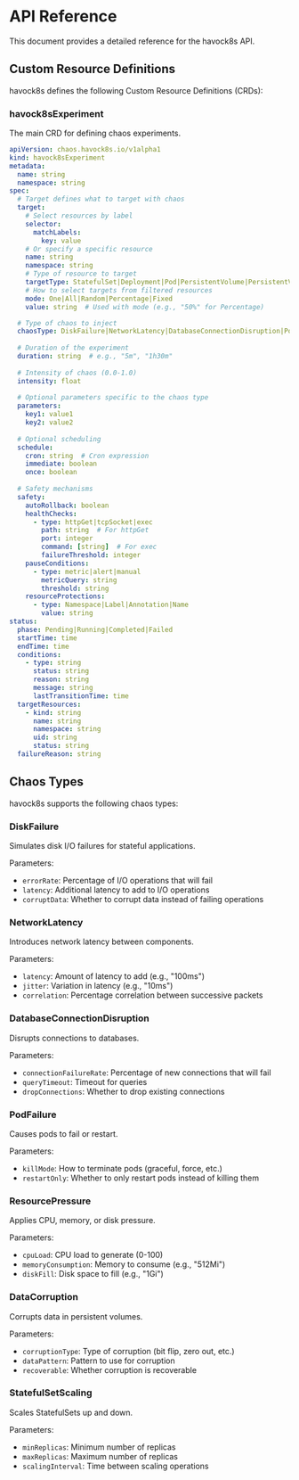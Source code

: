 # API Reference

This document provides a detailed reference for the havock8s API.

## Custom Resource Definitions

havock8s defines the following Custom Resource Definitions (CRDs):

### havock8sExperiment

The main CRD for defining chaos experiments.

```yaml
apiVersion: chaos.havock8s.io/v1alpha1
kind: havock8sExperiment
metadata:
  name: string
  namespace: string
spec:
  # Target defines what to target with chaos
  target:
    # Select resources by label
    selector:
      matchLabels:
        key: value
    # Or specify a specific resource
    name: string
    namespace: string
    # Type of resource to target
    targetType: StatefulSet|Deployment|Pod|PersistentVolume|PersistentVolumeClaim|Service
    # How to select targets from filtered resources
    mode: One|All|Random|Percentage|Fixed
    value: string  # Used with mode (e.g., "50%" for Percentage)

  # Type of chaos to inject
  chaosType: DiskFailure|NetworkLatency|DatabaseConnectionDisruption|PodFailure|ResourcePressure|DataCorruption|StatefulSetScaling
  
  # Duration of the experiment
  duration: string  # e.g., "5m", "1h30m"
  
  # Intensity of chaos (0.0-1.0)
  intensity: float
  
  # Optional parameters specific to the chaos type
  parameters:
    key1: value1
    key2: value2
  
  # Optional scheduling
  schedule:
    cron: string  # Cron expression
    immediate: boolean
    once: boolean
  
  # Safety mechanisms
  safety:
    autoRollback: boolean
    healthChecks:
      - type: httpGet|tcpSocket|exec
        path: string  # For httpGet
        port: integer
        command: [string]  # For exec
        failureThreshold: integer
    pauseConditions:
      - type: metric|alert|manual
        metricQuery: string
        threshold: string
    resourceProtections:
      - type: Namespace|Label|Annotation|Name
        value: string
status:
  phase: Pending|Running|Completed|Failed
  startTime: time
  endTime: time
  conditions:
    - type: string
      status: string
      reason: string
      message: string
      lastTransitionTime: time
  targetResources:
    - kind: string
      name: string
      namespace: string
      uid: string
      status: string
  failureReason: string
```

## Chaos Types

havock8s supports the following chaos types:

### DiskFailure

Simulates disk I/O failures for stateful applications.

Parameters:
- `errorRate`: Percentage of I/O operations that will fail
- `latency`: Additional latency to add to I/O operations
- `corruptData`: Whether to corrupt data instead of failing operations

### NetworkLatency

Introduces network latency between components.

Parameters:
- `latency`: Amount of latency to add (e.g., "100ms")
- `jitter`: Variation in latency (e.g., "10ms")
- `correlation`: Percentage correlation between successive packets

### DatabaseConnectionDisruption

Disrupts connections to databases.

Parameters:
- `connectionFailureRate`: Percentage of new connections that will fail
- `queryTimeout`: Timeout for queries
- `dropConnections`: Whether to drop existing connections

### PodFailure

Causes pods to fail or restart.

Parameters:
- `killMode`: How to terminate pods (graceful, force, etc.)
- `restartOnly`: Whether to only restart pods instead of killing them

### ResourcePressure

Applies CPU, memory, or disk pressure.

Parameters:
- `cpuLoad`: CPU load to generate (0-100)
- `memoryConsumption`: Memory to consume (e.g., "512Mi")
- `diskFill`: Disk space to fill (e.g., "1Gi")

### DataCorruption

Corrupts data in persistent volumes.

Parameters:
- `corruptionType`: Type of corruption (bit flip, zero out, etc.)
- `dataPattern`: Pattern to use for corruption
- `recoverable`: Whether corruption is recoverable

### StatefulSetScaling

Scales StatefulSets up and down.

Parameters:
- `minReplicas`: Minimum number of replicas
- `maxReplicas`: Maximum number of replicas
- `scalingInterval`: Time between scaling operations 